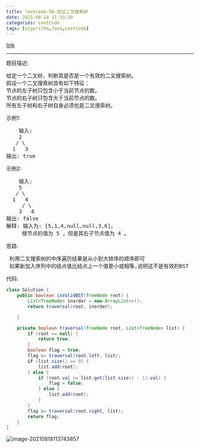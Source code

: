 ```yaml
---
title: leetcode-98-验证二叉搜索树
date: 2021-08-18 11:33:10
categories: LeetCode
tags: [algorithm,Java,LeetCode]
---
```


[link](https://leetcode-cn.com/problems/validate-binary-search-tree/)

<hr/>

题目描述:

<pre>
给定一个二叉树，判断其是否是一个有效的二叉搜索树。
假设一个二叉搜索树具有如下特征：
节点的左子树只包含小于当前节点的数。
节点的右子树只包含大于当前节点的数。
所有左子树和右子树自身必须也是二叉搜索树。
</pre>

示例1:

<pre>
    输入:
    2
   / \
  1   3
输出: true
</pre>



示例2:

<pre>
    输入:
    5
   / \
  1   4
     / \
    3   6
输出: false
解释: 输入为: [5,1,4,null,null,3,6]。
     根节点的值为 5 ，但是其右子节点值为 4 。
</pre>



思路:

<pre>
 利用二叉搜索树的中序遍历结果是从小到大排序的顺序即可
 如果新加入序列中的结点值比结点上一个值更小或相等,说明这不是有效的BST
</pre>

代码:

```java
class Solution {
    public boolean isValidBST(TreeNode root) {
        List<TreeNode> inorder = new ArrayList<>();
        return traversal(root, inorder);

    }

    private boolean traversal(TreeNode root, List<TreeNode> list) {
        if (root == null) {
            return true;
        }
        boolean flag = true;
        flag &= traversal(root.left, list);
        if (list.size() == 0) {
            list.add(root);
        } else {
            if (root.val <= list.get(list.size() - 1).val) {
                flag = false;
            } else {
                list.add(root);
            }
        }
        flag &= traversal(root.right, list);
        return flag;
    }
}
```

![image-20210818113743857](https://gitee.com/cao_ziqiang/img/raw/master/20210818113744.png)

